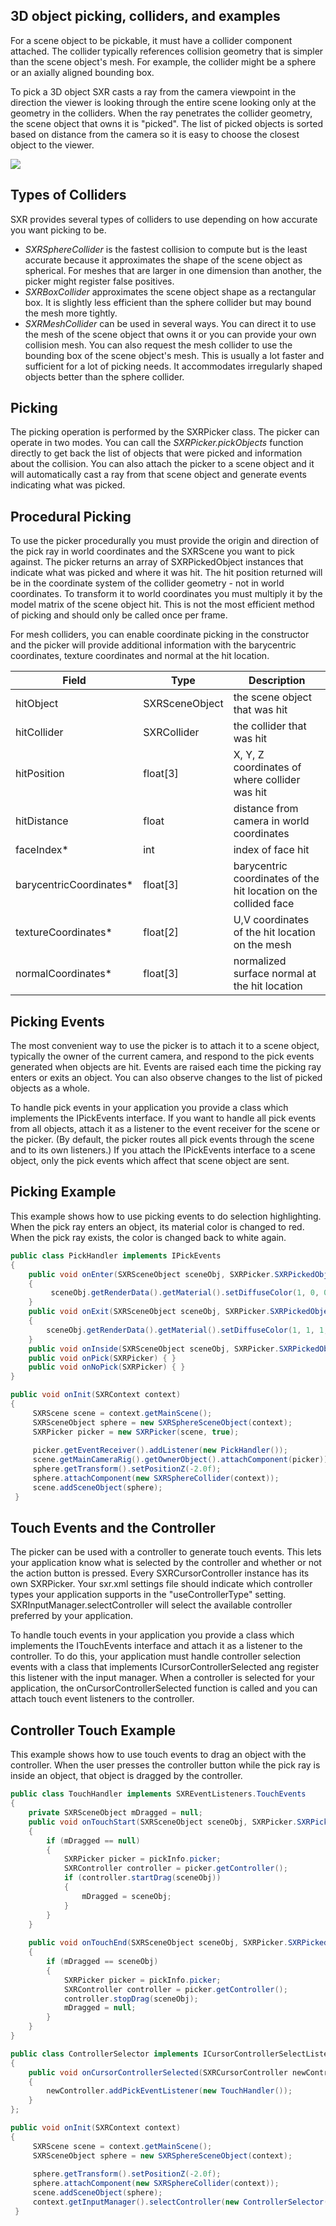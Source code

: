 ## 3D object picking, colliders, and examples

For a scene object to be pickable, it must have a collider component attached. The collider typically references collision geometry that is simpler than the scene object's mesh. For example, the collider might be a sphere or an axially aligned bounding box.

To pick a 3D object SXR casts a ray from the camera viewpoint in the direction the viewer is looking through the entire scene looking only at the geometry in the colliders. When the ray penetrates the collider geometry, the scene object that owns it is "picked". The list of picked objects is sorted based on distance from the camera so it is easy to choose the closest object to the viewer.

![](/images/sxr_picking.png)


## Types of Colliders

SXR provides several types of colliders to use depending on how accurate you want picking to be.

* _SXRSphereCollider_ is the fastest collision to compute but is the least accurate because it approximates the shape of the scene object as spherical. For meshes that are larger in one dimension than another, the picker might register false positives.
* _SXRBoxCollider_ approximates the scene object shape as a rectangular box. It is slightly less efficient than the sphere collider but may bound the mesh more tightly.
* _SXRMeshCollider_ can be used in several ways. You can direct it to use the mesh of the scene object that owns it or you can provide your own collision mesh. You can also request the mesh collider to use the bounding box of the scene object's mesh. This is usually a lot faster and sufficient for a lot of picking needs. It accommodates irregularly shaped objects better than the sphere collider.

## Picking

The picking operation is performed by the SXRPicker class. The picker can operate in two modes. You can call the *SXRPicker.pickObjects* function directly to get back the list of objects that were picked and information about the collision. You can also attach the picker to a scene object and it will automatically cast a ray from that scene object and generate events indicating what was picked.

## Procedural Picking

To use the picker procedurally you must provide the origin and direction of the pick ray in world coordinates and the SXRScene you want to pick against. The picker returns an array of SXRPickedObject instances that indicate what was picked and where it was hit. The hit position returned will be in the coordinate system of the collider geometry - not in world coordinates. To transform it to world coordinates you must multiply it by the model matrix of the scene object hit. This is not the most efficient method of picking and should only be called once per frame.

For mesh colliders, you can enable coordinate picking in the constructor and the picker will provide additional information with the barycentric coordinates, texture coordinates and normal at the hit location.

|Field|Type|Description|
|-----|----|-----------|
|hitObject |	SXRSceneObject |	the scene object that was hit|
|hitCollider |	SXRCollider |	the collider that was hit|
|hitPosition |	float[3] |	X, Y, Z coordinates of where collider was hit|
|hitDistance |	float |	distance from camera in world coordinates|
|faceIndex*   | int    | index of face hit|
|barycentricCoordinates* | float[3] | barycentric coordinates of the hit location on the collided face |
|textureCoordinates* | float[2] | U,V coordinates of the hit location on the mesh |
|normalCoordinates* | float[3] | normalized surface normal at the hit location |


## Picking Events

The most convenient way to use the picker is to attach it to a scene object, typically the owner of the current camera, and respond to the pick events generated when objects are hit. Events are raised each time the picking ray enters or exits an object. You can also observe changes to the list of picked objects as a whole.

To handle pick events in your application you provide a class which implements the IPickEvents interface. If you want to handle all pick events from all objects, attach it as a listener to the event receiver for the scene or the picker. (By default, the picker routes all pick events through the scene and to its own listeners.) If you attach the IPickEvents interface to a scene object, only the pick events which affect that scene object are sent.

## Picking Example

This example shows how to use picking events to do selection highlighting. When the pick ray enters an object, its material color is changed to red. When the pick ray exists, the color is changed back to white again.

```java
public class PickHandler implements IPickEvents
{
    public void onEnter(SXRSceneObject sceneObj, SXRPicker.SXRPickedObject pickInfo)
    {
         sceneObj.getRenderData().getMaterial().setDiffuseColor(1, 0, 0, 1);
    }
    public void onExit(SXRSceneObject sceneObj, SXRPicker.SXRPickedObject pickInfo)
    {
        sceneObj.getRenderData().getMaterial().setDiffuseColor(1, 1, 1, 1);
    }
    public void onInside(SXRSceneObject sceneObj, SXRPicker.SXRPickedObject pickInfo) { }
    public void onPick(SXRPicker) { }
    public void onNoPick(SXRPicker) { }
}

public void onInit(SXRContext context)
{
     SXRScene scene = context.getMainScene();
     SXRSceneObject sphere = new SXRSphereSceneObject(context);
     SXRPicker picker = new SXRPicker(scene, true);
     
     picker.getEventReceiver().addListener(new PickHandler());
     scene.getMainCameraRig().getOwnerObject().attachComponent(picker));
     sphere.getTransform().setPositionZ(-2.0f);
     sphere.attachComponent(new SXRSphereCollider(context));
     scene.addSceneObject(sphere);
 }
```

## Touch Events and the Controller

The picker can be used with a controller to generate touch events. This lets your application know what is selected by the controller and whether or not the action button is pressed. Every SXRCursorController instance has its own SXRPicker. Your sxr.xml settings file should indicate which controller types your application supports in the "useControllerType" setting. SXRInputManager.selectController will select the available controller preferred by your application.

To handle touch events in your application you provide a class which implements the ITouchEvents interface and attach it as a listener to the controller. To do this, your application must handle controller selection events with a class that implements ICursorControllerSelected ang register this listener with the input manager.  When a controller is selected for your application, the onCursorControllerSelected function is called and you can attach touch event listeners to the controller.

## Controller Touch Example

This example shows how to use touch events to drag an object with the controller. When the user presses the controller button while the pick ray is inside an object, that object is dragged by the controller.

```java
public class TouchHandler implements SXREventListeners.TouchEvents
{
    private SXRSceneObject mDragged = null;
    public void onTouchStart(SXRSceneObject sceneObj, SXRPicker.SXRPickedObject pickInfo)
    {
    	if (mDragged == null)
        {
        	SXRPicker picker = pickInfo.picker;
            SXRController controller = picker.getController();
            if (controller.startDrag(sceneObj))
            {
            	mDragged = sceneObj;
            }
        }
    }
    
    public void onTouchEnd(SXRSceneObject sceneObj, SXRPicker.SXRPickedObject pickInfo)
    {
    	if (mDragged == sceneObj)
        {
        	SXRPicker picker = pickInfo.picker;
            SXRController controller = picker.getController();
            controller.stopDrag(sceneObj);
            mDragged = null;
        }
    }
}

public class ControllerSelector implements ICursorControllerSelectListener
{
    public void onCursorControllerSelected(SXRCursorController newController, SXRCursorController oldController)
    {
        newController.addPickEventListener(new TouchHandler());
    }
};

public void onInit(SXRContext context)
{
     SXRScene scene = context.getMainScene();
     SXRSceneObject sphere = new SXRSphereSceneObject(context);
     
     sphere.getTransform().setPositionZ(-2.0f);
     sphere.attachComponent(new SXRSphereCollider(context));
     scene.addSceneObject(sphere);
     context.getInputManager().selectController(new ControllerSelector());
 }
```
